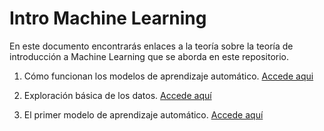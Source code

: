 # Intro Machine Learning
En este documento encontrarás enlaces a la teoría sobre la teoría de introducción a Machine Learning que se aborda en este repositorio.

1. Cómo funcionan los modelos de aprendizaje automático.
[Accede aqui](../how-models-work/models.doc.md)

2. Exploración básica de los datos.
[Accede aquí](../basic-data-exploration/data-exploration.doc.md)

3. El primer modelo de aprendizaje automático.
[Accede aquí](../first-model/first-model.doc.md)